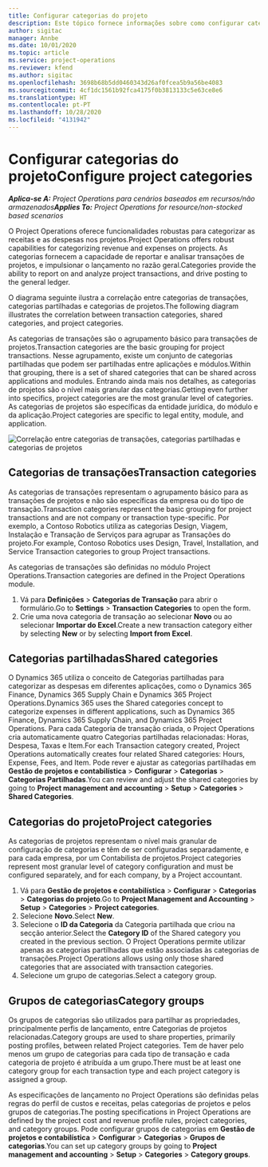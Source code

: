 ```yaml
---
title: Configurar categorias do projeto
description: Este tópico fornece informações sobre como configurar categorias de projetos.
author: sigitac
manager: Annbe
ms.date: 10/01/2020
ms.topic: article
ms.service: project-operations
ms.reviewer: kfend
ms.author: sigitac
ms.openlocfilehash: 3698b68b5dd0460343d26af0fcea5b9a56be4083
ms.sourcegitcommit: 4cf1dc1561b92fca4175f0b3813133c5e63ce8e6
ms.translationtype: HT
ms.contentlocale: pt-PT
ms.lasthandoff: 10/28/2020
ms.locfileid: "4131942"
---
```

# <a name="configure-project-categories"></a><span data-ttu-id="5dee1-103">Configurar categorias do projeto</span><span class="sxs-lookup"><span data-stu-id="5dee1-103">Configure project categories</span></span>

<span data-ttu-id="5dee1-104">_**Aplica-se A:** Project Operations para cenários baseados em recursos/não armazenados_</span><span class="sxs-lookup"><span data-stu-id="5dee1-104">_**Applies To:** Project Operations for resource/non-stocked based scenarios_</span></span>

<span data-ttu-id="5dee1-105">O Project Operations oferece funcionalidades robustas para categorizar as receitas e as despesas nos projetos.</span><span class="sxs-lookup"><span data-stu-id="5dee1-105">Project Operations offers robust capabilities for categorizing revenue and expenses on projects.</span></span> <span data-ttu-id="5dee1-106">As categorias fornecem a capacidade de reportar e analisar transações de projetos, e impulsionar o lançamento no razão geral.</span><span class="sxs-lookup"><span data-stu-id="5dee1-106">Categories provide the ability to report on and analyze project transactions, and drive posting to the general ledger.</span></span>

<span data-ttu-id="5dee1-107">O diagrama seguinte ilustra a correlação entre categorias de transações, categorias partilhadas e categorias de projetos.</span><span class="sxs-lookup"><span data-stu-id="5dee1-107">The following diagram illustrates the correlation between transaction categories, shared categories, and project categories.</span></span> 

<span data-ttu-id="5dee1-108">As categorias de transações são o agrupamento básico para transações de projetos.</span><span class="sxs-lookup"><span data-stu-id="5dee1-108">Transaction categories are the basic grouping for project transactions.</span></span> <span data-ttu-id="5dee1-109">Nesse agrupamento, existe um conjunto de categorias partilhadas que podem ser partilhadas entre aplicações e módulos.</span><span class="sxs-lookup"><span data-stu-id="5dee1-109">Within that grouping, there is a set of shared categories that can be shared across applications and modules.</span></span> <span data-ttu-id="5dee1-110">Entrando ainda mais nos detalhes, as categorias de projetos são o nível mais granular das categorias.</span><span class="sxs-lookup"><span data-stu-id="5dee1-110">Getting even further into specifics, project categories are the most granular level of categories.</span></span> <span data-ttu-id="5dee1-111">As categorias de projetos são específicas da entidade jurídica, do módulo e da aplicação.</span><span class="sxs-lookup"><span data-stu-id="5dee1-111">Project categories are specific to legal entity, module, and application.</span></span>

![Correlação entre categorias de transações, categorias partilhadas e categorias de projetos](media/project-categories.png)

## <a name="transaction-categories"></a><span data-ttu-id="5dee1-113">Categorias de transações</span><span class="sxs-lookup"><span data-stu-id="5dee1-113">Transaction categories</span></span>

<span data-ttu-id="5dee1-114">As categorias de transações representam o agrupamento básico para as transações de projetos e não são específicas da empresa ou do tipo de transação.</span><span class="sxs-lookup"><span data-stu-id="5dee1-114">Transaction categories represent the basic grouping for project transactions and are not company or transaction type-specific.</span></span> <span data-ttu-id="5dee1-115">Por exemplo, a Contoso Robotics utiliza as categorias Design, Viagem, Instalação e Transação de Serviços para agrupar as Transações do projeto.</span><span class="sxs-lookup"><span data-stu-id="5dee1-115">For example, Contoso Robotics uses Design, Travel, Installation, and Service Transaction categories to group Project transactions.</span></span>

<span data-ttu-id="5dee1-116">As categorias de transações são definidas no módulo Project Operations.</span><span class="sxs-lookup"><span data-stu-id="5dee1-116">Transaction categories are defined in the Project Operations module.</span></span> 
1. <span data-ttu-id="5dee1-117">Vá para **Definições** \> **Categorias de Transação** para abrir o formulário.</span><span class="sxs-lookup"><span data-stu-id="5dee1-117">Go to **Settings** \> **Transaction Categories** to open the form.</span></span> 
2. <span data-ttu-id="5dee1-118">Crie uma nova categoria de transação ao selecionar **Novo** ou ao selecionar **Importar do Excel**.</span><span class="sxs-lookup"><span data-stu-id="5dee1-118">Create a new transaction category either by selecting **New** or by selecting **Import from Excel**.</span></span>

## <a name="shared-categories"></a><span data-ttu-id="5dee1-119">Categorias partilhadas</span><span class="sxs-lookup"><span data-stu-id="5dee1-119">Shared categories</span></span>

<span data-ttu-id="5dee1-120">O Dynamics 365 utiliza o conceito de Categorias partilhadas para categorizar as despesas em diferentes aplicações, como o Dynamics 365 Finance, Dynamics 365 Supply Chain e Dynamics 365 Project Operations.</span><span class="sxs-lookup"><span data-stu-id="5dee1-120">Dynamics 365 uses the Shared categories concept to categorize expenses in different applications, such as Dynamics 365 Finance, Dynamics 365 Supply Chain, and Dynamics 365 Project Operations.</span></span> <span data-ttu-id="5dee1-121">Para cada Categoria de transação criada, o Project Operations cria automaticamente quatro Categorias partilhadas relacionadas: Horas, Despesa, Taxas e Item.</span><span class="sxs-lookup"><span data-stu-id="5dee1-121">For each Transaction category created, Project Operations automatically creates four related Shared categories: Hours, Expense, Fees, and Item.</span></span> <span data-ttu-id="5dee1-122">Pode rever e ajustar as categorias partilhadas em **Gestão de projetos e contabilística** \> **Configurar** \> **Categorias** \> **Categorias Partilhadas**.</span><span class="sxs-lookup"><span data-stu-id="5dee1-122">You can review and adjust the shared categories by going to **Project management and accounting** \> **Setup** \> **Categories** \> **Shared Categories**.</span></span>

## <a name="project-categories"></a><span data-ttu-id="5dee1-123">Categorias do projeto</span><span class="sxs-lookup"><span data-stu-id="5dee1-123">Project categories</span></span>

<span data-ttu-id="5dee1-124">As categorias de projetos representam o nível mais granular de configuração de categorias e têm de ser configuradas separadamente, e para cada empresa, por um Contabilista de projetos.</span><span class="sxs-lookup"><span data-stu-id="5dee1-124">Project categories represent most granular level of category configuration and must be configured separately, and for each company, by a Project accountant.</span></span>

1. <span data-ttu-id="5dee1-125">Vá para **Gestão de projetos e contabilística** \> **Configurar** \> **Categorias** \> **Categorias do projeto**.</span><span class="sxs-lookup"><span data-stu-id="5dee1-125">Go to **Project Management and Accounting** \> **Setup** \> **Categories** \> **Project categories**.</span></span>
2. <span data-ttu-id="5dee1-126">Selecione **Novo**.</span><span class="sxs-lookup"><span data-stu-id="5dee1-126">Select **New**.</span></span>
3. <span data-ttu-id="5dee1-127">Selecione o **ID da Categoria** da Categoria partilhada que criou na secção anterior.</span><span class="sxs-lookup"><span data-stu-id="5dee1-127">Select the **Category ID** of the Shared category you created in the previous section.</span></span> <span data-ttu-id="5dee1-128">O Project Operations permite utilizar apenas as categorias partilhadas que estão associadas às categorias de transações.</span><span class="sxs-lookup"><span data-stu-id="5dee1-128">Project Operations allows using only those shared categories that are associated with transaction categories.</span></span>
4. <span data-ttu-id="5dee1-129">Selecione um grupo de categorias.</span><span class="sxs-lookup"><span data-stu-id="5dee1-129">Select a category group.</span></span>

## <a name="category-groups"></a><span data-ttu-id="5dee1-130">Grupos de categorias</span><span class="sxs-lookup"><span data-stu-id="5dee1-130">Category groups</span></span>

<span data-ttu-id="5dee1-131">Os grupos de categorias são utilizados para partilhar as propriedades, principalmente perfis de lançamento, entre Categorias de projetos relacionadas.</span><span class="sxs-lookup"><span data-stu-id="5dee1-131">Category groups are used to share properties, primarily posting profiles, between related Project categories.</span></span> <span data-ttu-id="5dee1-132">Tem de haver pelo menos um grupo de categorias para cada tipo de transação e cada categoria de projeto é atribuída a um grupo.</span><span class="sxs-lookup"><span data-stu-id="5dee1-132">There must be at least one category group for each transaction type and each project category is assigned a group.</span></span>

<span data-ttu-id="5dee1-133">As especificações de lançamento no Project Operations são definidas pelas regras do perfil de custos e receitas, pelas categorias de projetos e pelos grupos de categorias.</span><span class="sxs-lookup"><span data-stu-id="5dee1-133">The posting specifications in Project Operations are defined by the project cost and revenue profile rules, project categories, and category groups.</span></span> <span data-ttu-id="5dee1-134">Pode configurar grupos de categorias em **Gestão de projetos e contabilística** \> **Configurar** \> **Categorias** \> **Grupos de categorias**.</span><span class="sxs-lookup"><span data-stu-id="5dee1-134">You can set up category groups by going to **Project management and accounting** \> **Setup** \> **Categories** \> **Category groups**.</span></span>
